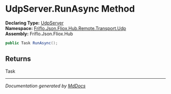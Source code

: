 ﻿<!--  
  <auto-generated>   
    The contents of this file were generated by a tool.  
    Changes to this file may be list if the file is regenerated  
  </auto-generated>   
-->

# UdpServer.RunAsync Method

**Declaring Type:** [UdpServer](../index.md)  
**Namespace:** [Friflo.Json.Fliox.Hub.Remote.Transport.Udp](../../index.md)  
**Assembly:** Friflo.Json.Fliox.Hub

```csharp
public Task RunAsync();
```

## Returns

Task

___

*Documentation generated by [MdDocs](https://github.com/ap0llo/mddocs)*
